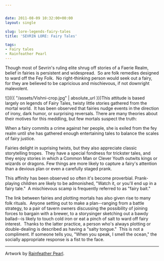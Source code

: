 ```yaml
---


date: 2011-08-09 10:32:00+00:00
layout: single

slug: lore-legends-fairy-tales
title: 'SEVRIN LORE: Fairy Tales'

tags:
- Fairy tales
- Rainfeather Pearl
---
```


Though most of Sevrin's ruling elite shrug off stories of a Faerie Realm, belief in fairies is persistent and widespread.  So are folk remedies designed to ward off the Fey Folk.  No right-thinking person would seek out a fairy, for they are believed to be capricious and mischievous, if not downright malevolent.

![]({{ "/assets/Vishni-crop.jpg" | absolute_url }})This attitude is based largely on legends of Fairy Tales, twisty little stories gathered from the mortal world.  It has been observed that fairies nudge events in the direction of irony, dark humor, or surprising reversals. There are many theories about their motives for this meddling, but few mortals suspect the truth:

When a fairy commits a crime against her people, she is exiled from the fey realm until she has gathered enough entertaining tales to balance the scales of fairy justice.

Fairies delight in suprising twists, but they also appreciate classic storytelling tropes.  They have a special fondness for trickster tales, and they enjoy stories in which a Common Man or Clever Youth outwits kings or wizards or dragons. Few things are more likely to capture a fairy's attention than a devious plan or even a carefully staged prank.

This affinity has been observed so often it's become proverbial. Prank-playing children are likely to be admonished, "Watch it, or you'll end up in a fairy tale."  A mischievous scamp is frequently referred to as "fairy bait."

The link between fairies and plotting mortals has also given rise to many folk rituals.  Anyone setting out to make a plan--ranging from a battle strategy, to a pair of tavern owners discussing the possibility of joining forces to bargain with a brewer, to a storysinger sketching out a bawdy ballad--is likely to touch cold iron or eat a pinch of salt to ward off fairy interest.  Thanks to the latter practice, a person who's always plotting or double-dealing is described as having a "salty tongue."  This is not a compliment. If someone tells you, "When you speak, I smell the ocean," the socially appropriate response is a fist to the face.


******************************************




Artwork by [Rainfeather Pearl](http://rainfeatherpearl.deviantart.com/gallery/).

